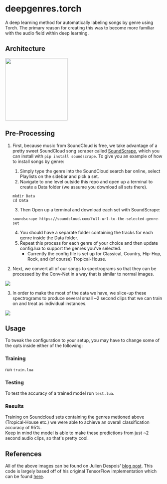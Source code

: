 # deepgenres.torch
A deep learning method for automatically labeling songs by genre using Torch.  The primary reason for creating this was to become more familiar with the audio field within deep learning.    

## Architecture
<img align="center" src = "https://github.com/amdegroot/deepgenres.torch/blob/master/doc/network.png" height = 200/>

## Pre-Processing
 1. First, because music from SoundCloud is free, we take advantage of a pretty sweet SoundCloud song scraper called [SoundScrape](https://github.com/Miserlou/SoundScrape), which you can install with `pip install soundscrape`. 
 To give you an example of how to install songs by genre:
      1. Simply type the genre into the SoundCloud search bar online, select Playlists on the sidebar and pick a set. 
      2.  Navigate to one level outside this repo and open up a terminal to create a Data folder (we assume you download all sets there).
      ```Shell
      mkdir Data
      cd Data
      ```
      3.  Then Open up a terminal and download each set with SoundScrape:
      ```Shell
      soundscrape https://soundcloud.com/full-url-to-the-selected-genre-set
      ```
      4.  You should have a separate folder containing the tracks for each genre inside the Data folder. 
      5.  Repeat this process for each genre of your choice and then update config.lua to support the genres you've selected.
          * Currently the config file is set up for Classical, Country, Hip-Hop, Rock, and (of course) Tropical-House.
        
 
 2. Next, we convert all of our songs to spectrograms so that they can be processed by the Conv-Net in a way that is similar to normal images.
 <img align="center" src= "https://github.com/amdegroot/deepgenres.torch/blob/master/doc/spectrogram_example.png"/>
 
 3. In order to make the most of the data we have, we slice-up these spectrograms to produce several small ~2 second clips that we can train on and treat as individual instances.
 <img align="center" src= "https://github.com/amdegroot/deepgenres.torch/blob/master/doc/sliced_spec_example.png"/>

## Usage
To tweak the configuration to your setup, you may have to change some of the opts inside either of the following:
### Training 
run  `train.lua` 
### Testing 
To test the accuracy of a trained model run `test.lua`.  

### Results
Training on Soundcloud sets containing the genres metioned above (Tropical-House etc.) we were able to achieve an overall 
classification accuracy of 95%.  
Keep in mind the model is able to make these predictions from just ~2 second audio clips, so 
that's pretty cool.
 
## References
All of the above images can be found on Julien Despois' [blog post](https://chatbotslife.com/finding-the-genre-of-a-song-with-deep-learning-da8f59a61194).  This code is largely based off of his original TensorFlow implementation which can be found [here](https://github.com/despoisj/DeepAudioClassification).
